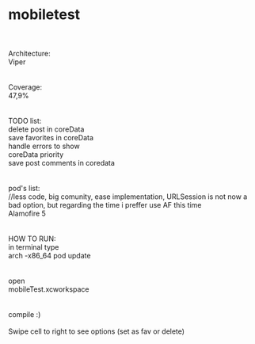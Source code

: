 # mobiletest
<br><br>
Architecture:<br>
Viper<br>
<br><br>
Coverage:<br>
47,9%<br>
<br><br>
TODO list:<br>
delete post in coreData<br>
save favorites in coreData<br>
handle errors to show<br>
coreData priority<br>
save post comments in coredata<br>
<br><br>
pod's list:<br>
//less code, big comunity, ease implementation, URLSession is not now a bad option, but regarding the time i preffer use AF this time<br>
Alamofire 5<br>
<br><br>
HOW TO RUN:<br>
in terminal type<br>
arch -x86_64 pod update<br>
<br><br>
open<br>
mobileTest.xcworkspace<br>
<br><br>
compile :)
<br><br>
Swipe cell to right to see options (set as fav or delete)

